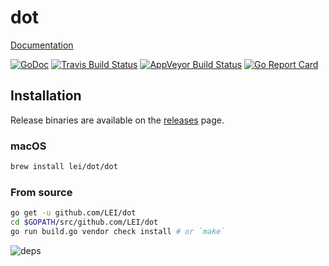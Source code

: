 # dot

<!--
`dot` is a configuration based file manager. It requires Go 1.8 to compile.
-->

[Documentation](https://lei.github.io/dot/dot)

[![GoDoc](https://godoc.org/github.com/LEI/dot?status.svg)](https://godoc.org/github.com/LEI/dot)
[![Travis Build Status](https://travis-ci.org/LEI/dot.svg?branch=master)](https://travis-ci.org/LEI/dot)
[![AppVeyor Build Status](https://ci.appveyor.com/api/projects/status/s4qqanrbe62cp1ku?svg=true)](https://ci.appveyor.com/project/LEI/dot)
[![Go Report Card](https://goreportcard.com/badge/github.com/LEI/dot)](https://goreportcard.com/report/github.com/LEI/dot)
<!-- [![Codecov](https://codecov.io/gh/LEI/dot/branch/master/graph/badge.svg)](https://codecov.io/gh/LEI/dot) -->

<!--
## License
-->

<!--
[Git](https://git-scm.com/)
-->

## Installation

Release binaries are available on the
[releases](https://github.com/LEI/dot/releases) page.

### macOS

```sh
brew install lei/dot/dot
```

<!--
### Other platforms

```sh
curl https://raw.githubusercontent.com/LEI/dot/master/install.sh | sh
```
-->

### From source

```sh
go get -u github.com/LEI/dot
cd $GOPATH/src/github.com/LEI/dot
go run build.go vendor check install # or `make`
```

![deps](https://lei.github.io/dot/deps.png)

<!--
## Feedback
-->

<!--
## Contributing

See [CONTRIBUTING.md](CONTRIBUTING.md) for more details.
-->
